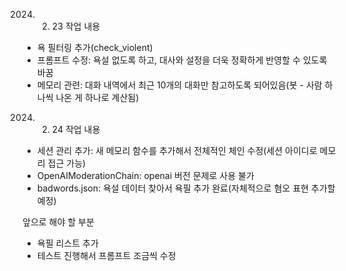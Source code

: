 2024. 2. 23 작업 내용
- 욕 필터링 추가(check_violent)
- 프롬프트 수정: 욕설 없도록 하고, 대사와 설정을 더욱 정확하게 반영할 수 있도록 바꿈
- 메모리 관련: 대화 내역에서 최근 10개의 대화만 참고하도록 되어있음(봇 - 사람 하나씩 나온 게 하나로 계산됨)

2024. 2. 24 작업 내용
- 세션 관리 추가: 새 메모리 함수를 추가해서 전체적인 체인 수정(세션 아이디로 메모리 접근 가능)
- OpenAIModerationChain: openai 버전 문제로 사용 불가
- badwords.json: 욕설 데이터 찾아서 욕필 추가 완료(자체적으로 혐오 표현 추가할 예정)

앞으로 해야 할 부분
- 욕필 리스트 추가
- 테스트 진행해서 프롬프트 조금씩 수정